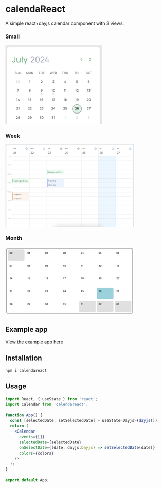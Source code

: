 # calendaReact
A simple react+dayjs calendar component with 3 views:
### Small
<img src="./example/public/small.png" alt="small" width="300"/>

### Week
<img src="./example/public/week.png" alt="week" width="400"/>

### Month
<img src="./example/public/month.png" alt="month" width="400"/>

## Example app
[View the example app here](https://richlaconte.github.io/calendareact/)

## Installation
```npm i calendareact```

## Usage
```jsx
import React, { useState } from 'react';
import Calendar from 'calendareact';

function App() {
  const [selectedDate, setSelectedDate] = useState<Dayjs>(dayjs())
  return (
    <Calendar
      events={[]}
      selectedDate={selectedDate}
      onSelectDate={(date: dayjs.Dayjs) => setSelectedDate(date)}
      colors={colors}
    />
  );
}

export default App;
```
